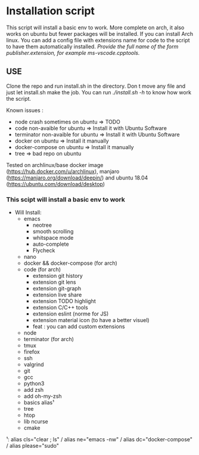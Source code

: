 # Installation script

This script will install a basic env to work. More complete on arch, it also works on ubuntu but fewer packages will be installed. If you can install Arch linux.
You can add a config file with extensions name for code to the script to have them automatically installed. _Provide the full name of the form publisher.extension, for example ms-vscode.cpptools._

## USE
Clone the repo and run install.sh in the directory. Don t move any file and just let install.sh make the job.
You can run *./install.sh -h* to know how work the script.

Known issues : 
* node crash sometimes on ubuntu => TODO
* code non-avaible for ubuntu => Install it with Ubuntu Software
* terminator non-avaible for ubuntu => Install it with Ubuntu Software
* docker on ubuntu => Install it manually
* docker-compose on ubuntu => Install it manually
* tree => bad repo on ubuntu

Tested on archlinux/base docker image (https://hub.docker.com/u/archlinux), manjaro (https://manjaro.org/download/deepin/) and ubuntu 18.04 (https://ubuntu.com/download/desktop)

### This scipt will install a basic env to work

* Will Install:
    * emacs
        * neotree
        * smooth scrolling
        * whitspace mode
        * auto-complete
        * Flycheck
    * nano
    * docker && docker-compose (for arch)
    * code (for arch)
        * extension git history
        * extension git lens
        * extension git-graph
        * extension live share
        * extension TODO highlight
        * extension C/C++ tools
        * extension eslint (norme for JS)
        * extension material icon (to have a better visuel)
        * feat : you can add custom extensions
    * node
    * terminator (for arch)
    * tmux
    * firefox
    * ssh
    * valgrind
    * git
    * gcc
    * python3
    * add zsh
    * add oh-my-zsh
    * basics alias¹
    * tree
    * htop
    * lib ncurse
    * cmake



¹: alias cls="clear ; ls" / alias ne="emacs -nw" / alias dc="docker-compose" / alias please="sudo"
